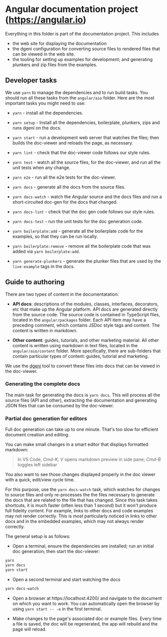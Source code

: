 # Angular documentation project (https://angular.io)

Everything in this folder is part of the documentation project. This includes

* the web site for displaying the documentation
* the dgeni configuration for converting source files to rendered files that can be viewed in the web site.
* the tooling for setting up examples for development; and generating plunkers and zip files from the examples.

## Developer tasks

We use `yarn` to manage the dependencies and to run build tasks.
You should run all these tasks from the `angular/aio` folder.
Here are the most important tasks you might need to use:

* `yarn` - install all the dependencies.
* `yarn setup` - Install all the dependencies, boilerplate, plunkers, zips and runs dgeni on the docs.

* `yarn start` - run a development web server that watches the files; then builds the doc-viewer and reloads the page, as necessary.
* `yarn lint` - check that the doc-viewer code follows our style rules.
* `yarn test` - watch all the source files, for the doc-viewer, and run all the unit tests when any change.
* `yarn e2e` - run all the e2e tests for the doc-viewer.

* `yarn docs` - generate all the docs from the source files.
* `yarn docs-watch` - watch the Angular source and the docs files and run a short-circuited doc-gen for the docs that changed.
* `yarn docs-lint` - check that the doc gen code follows our style rules.
* `yarn docs-test` - run the unit tests for the doc generation code.

* `yarn boilerplate:add` - generate all the boilerplate code for the examples, so that they can be run locally.
* `yarn boilerplate:remove` - remove all the boilerplate code that was added via `yarn boilerplate:add`.
* `yarn generate-plunkers` - generate the plunker files that are used by the `live-example` tags in the docs.


## Guide to authoring

There are two types of content in the documentatation:

* **API docs**: descriptions of the modules, classes, interfaces, decorators, etc that make up the Angular platform.
API docs are generated directly from the source code.
The source code is contained in TypeScript files, located in the `angular/packages` folder.
Each API item may have a preceding comment, which contains JSDoc style tags and content.
The content is written in markdown.

* **Other content**: guides, tutorials, and other marketing material.
All other content is written using markdown in text files, located in the `angular/aio/content` folder.
More specifically, there are sub-folders that contain particular types of content: guides, tutorial and marketing.

We use the [dgeni](https://github.com/angular/dgeni) tool to convert these files into docs that can be viewed in the doc-viewer.

### Generating the complete docs

The main task for generating the docs is `yarn docs`. This will process all the source files (API and other),
extracting the documentation and generating JSON files that can be consumed by the doc-viewer.

### Partial doc generation for editors

Full doc generation can take up to one minute. That's too slow for efficient document creation and editing.

You can make small changes in a smart editor that displays formatted markdown: 
>In VS Code, _Cmd-K, V_ opens markdown preview in side pane; _Cmd-B_ toggles left sidebar

You also want to see those changes displayed properly in the doc viewer
with a quick, edit/view cycle time.

For this purpose, use the `yarn docs-watch` task, which watches for changes to source files and only
re-processes the the files necessary to generate the docs that are related to the file that has changed.
Since this task takes shortcuts, it is much faster (often less than 1 second) but it won't produce full
fidelity content. For example, links to other docs and code examples may not render correctly. This is
most particularly noticed in links to other docs and in the embedded examples, which may not always render
correctly.

The general setup is as follows:

* Open a terminal, ensure the dependencies are installed; run an initial doc generation; then start the doc-viewer:

```bash
yarn
yarn docs
yarn start
```

* Open a second terminal and start watching the docs

```bash
yarn docs-watch
```

* Open a browser at https://localhost:4200/ and navigate to the document on which you want to work.
You can automatically open the browser by using `yarn start -- -o` in the first terminal.

* Make changes to the page's associated doc or example files. Every time a file is saved, the doc will
be regenerated, the app will rebuild and the page will reload.
